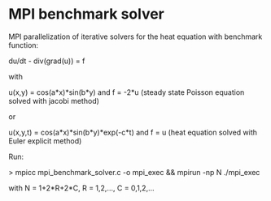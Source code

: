 # MPI benchmark solver

MPI parallelization of iterative solvers for the heat equation with benchmark function:

du/dt - div(grad(u)) = f

with

u(x,y) = cos(a\*x)\*sin(b\*y) and f = -2*u (steady state Poisson equation solved with jacobi method)

or

u(x,y,t) = cos(a\*x)\*sin(b\*y)*exp(-c\*t) and f = u (heat equation solved with Euler explicit method)

Run:

\> mpicc mpi_benchmark_solver.c -o mpi_exec && mpirun -np N ./mpi_exec

with N = 1+2\*R+2\*C, R = 1,2,..., C = 0,1,2,...
